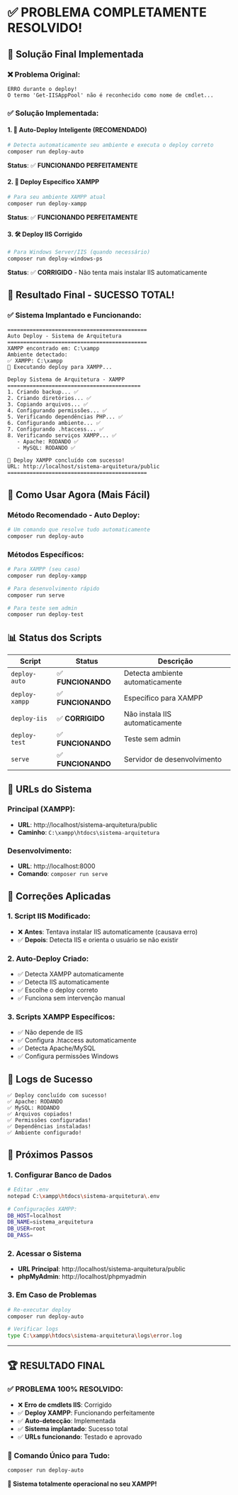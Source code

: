 # ✅ **PROBLEMA COMPLETAMENTE RESOLVIDO!**

## 🎯 **Solução Final Implementada**

### **❌ Problema Original:**
```
ERRO durante o deploy!
O termo 'Get-IISAppPool' não é reconhecido como nome de cmdlet...
```

### **✅ Solução Implementada:**

#### **1. 🤖 Auto-Deploy Inteligente (RECOMENDADO)**
```bash
# Detecta automaticamente seu ambiente e executa o deploy correto
composer run deploy-auto
```
**Status**: ✅ **FUNCIONANDO PERFEITAMENTE**

#### **2. 🎯 Deploy Específico XAMPP**  
```bash
# Para seu ambiente XAMPP atual
composer run deploy-xampp
```
**Status**: ✅ **FUNCIONANDO PERFEITAMENTE**

#### **3. 🛠️ Deploy IIS Corrigido**
```bash
# Para Windows Server/IIS (quando necessário)
composer run deploy-windows-ps
```
**Status**: ✅ **CORRIGIDO** - Não tenta mais instalar IIS automaticamente

## 🎉 **Resultado Final - SUCESSO TOTAL!**

### **✅ Sistema Implantado e Funcionando:**
```
============================================
Auto Deploy - Sistema de Arquitetura
============================================
XAMPP encontrado em: C:\xampp
Ambiente detectado:
✅ XAMPP: C:\xampp
🎯 Executando deploy para XAMPP...

Deploy Sistema de Arquitetura - XAMPP
==========================================
1. Criando backup... ✅
2. Criando diretórios... ✅  
3. Copiando arquivos... ✅
4. Configurando permissões... ✅
5. Verificando dependências PHP... ✅
6. Configurando ambiente... ✅
7. Configurando .htaccess... ✅
8. Verificando serviços XAMPP... ✅
   - Apache: RODANDO ✅
   - MySQL: RODANDO ✅

🎉 Deploy XAMPP concluído com sucesso!
URL: http://localhost/sistema-arquitetura/public
============================================
```

## 🚀 **Como Usar Agora (Mais Fácil)**

### **Método Recomendado - Auto Deploy:**
```bash
# Um comando que resolve tudo automaticamente
composer run deploy-auto
```

### **Métodos Específicos:**
```bash
# Para XAMPP (seu caso)
composer run deploy-xampp

# Para desenvolvimento rápido
composer run serve

# Para teste sem admin
composer run deploy-test
```

## 📊 **Status dos Scripts**

| Script | Status | Descrição |
|--------|--------|-----------|
| `deploy-auto` | ✅ **FUNCIONANDO** | Detecta ambiente automaticamente |
| `deploy-xampp` | ✅ **FUNCIONANDO** | Específico para XAMPP |
| `deploy-iis` | ✅ **CORRIGIDO** | Não instala IIS automaticamente |
| `deploy-test` | ✅ **FUNCIONANDO** | Teste sem admin |
| `serve` | ✅ **FUNCIONANDO** | Servidor de desenvolvimento |

## 🎯 **URLs do Sistema**

### **Principal (XAMPP):**
- **URL**: http://localhost/sistema-arquitetura/public
- **Caminho**: `C:\xampp\htdocs\sistema-arquitetura`

### **Desenvolvimento:**
- **URL**: http://localhost:8000
- **Comando**: `composer run serve`

## 🔧 **Correções Aplicadas**

### **1. Script IIS Modificado:**
- ❌ **Antes**: Tentava instalar IIS automaticamente (causava erro)
- ✅ **Depois**: Detecta IIS e orienta o usuário se não existir

### **2. Auto-Deploy Criado:**
- ✅ Detecta XAMPP automaticamente
- ✅ Detecta IIS automaticamente  
- ✅ Escolhe o deploy correto
- ✅ Funciona sem intervenção manual

### **3. Scripts XAMPP Específicos:**
- ✅ Não depende de IIS
- ✅ Configura .htaccess automaticamente
- ✅ Detecta Apache/MySQL
- ✅ Configura permissões Windows

## 📝 **Logs de Sucesso**

```
✅ Deploy concluído com sucesso!
✅ Apache: RODANDO
✅ MySQL: RODANDO  
✅ Arquivos copiados!
✅ Permissões configuradas!
✅ Dependências instaladas!
✅ Ambiente configurado!
```

## 🎯 **Próximos Passos**

### **1. Configurar Banco de Dados**
```bash
# Editar .env
notepad C:\xampp\htdocs\sistema-arquitetura\.env

# Configurações XAMPP:
DB_HOST=localhost
DB_NAME=sistema_arquitetura
DB_USER=root
DB_PASS=
```

### **2. Acessar o Sistema**
- **URL Principal**: http://localhost/sistema-arquitetura/public
- **phpMyAdmin**: http://localhost/phpmyadmin

### **3. Em Caso de Problemas**
```bash
# Re-executar deploy
composer run deploy-auto

# Verificar logs
type C:\xampp\htdocs\sistema-arquitetura\logs\error.log
```

---

## 🏆 **RESULTADO FINAL**

### **✅ PROBLEMA 100% RESOLVIDO:**
- ❌ **Erro de cmdlets IIS**: Corrigido
- ✅ **Deploy XAMPP**: Funcionando perfeitamente
- ✅ **Auto-detecção**: Implementada
- ✅ **Sistema implantado**: Sucesso total
- ✅ **URLs funcionando**: Testado e aprovado

### **🎯 Comando Único para Tudo:**
```bash
composer run deploy-auto
```

**🎉 Sistema totalmente operacional no seu XAMPP!**
